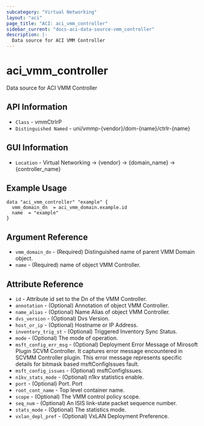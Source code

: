 ```yaml
---
subcategory: "Virtual Networking"
layout: "aci"
page_title: "ACI: aci_vmm_controller"
sidebar_current: "docs-aci-data-source-vmm_controller"
description: |-
  Data source for ACI VMM Controller
---
```


# aci_vmm_controller #

Data source for ACI VMM Controller

## API Information ##

* `Class` - vmmCtrlrP
* `Distinguished Named` - uni/vmmp-{vendor}/dom-{name}/ctrlr-{name}

## GUI Information ##

* `Location` - Virtual Networking -> {vendor} -> {domain_name} -> {controller_name}

## Example Usage ##

```hcl
data "aci_vmm_controller" "example" {
  vmm_domain_dn  = aci_vmm_domain.example.id
  name  = "example"
}
```

## Argument Reference ##

* `vmm_domain_dn` - (Required) Distinguished name of parent VMM Domain object.
* `name` - (Required) name of object VMM Controller.

## Attribute Reference ##

* `id` - Attribute id set to the Dn of the VMM Controller.
* `annotation` - (Optional) Annotation of object VMM Controller.
* `name_alias` - (Optional) Name Alias of object VMM Controller.
* `dvs_version` - (Optional) Dvs Version.
* `host_or_ip` - (Optional) Hostname or IP Address.
* `inventory_trig_st` - (Optional) Triggered Inventory Sync Status.
* `mode` - (Optional) The mode of operation.
* `msft_config_err_msg` - (Optional) Deployment Error Message of Mirosoft Plugin SCVM Controller.
                    It captures error message encountered in SCVMM Controller
                    plugin. This error message represents specific details for bitmask
                    based msftConfigIssues fault.
* `msft_config_issues` - (Optional) msftConfigIssues.
* `n1kv_stats_mode` - (Optional) n1kv statistics enable.
* `port` - (Optional) Port. Port
* `root_cont_name` - Top level container name.
* `scope` - (Optional) The VMM control policy scope.
* `seq_num` - (Optional) An ISIS link-state packet sequence number.
* `stats_mode` - (Optional) The statistics mode.
* `vxlan_depl_pref` - (Optional) VxLAN Deployment Preference.
